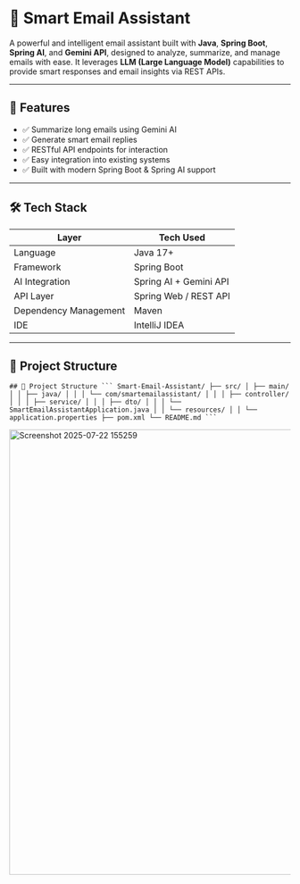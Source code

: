 # 📧 Smart Email Assistant

A powerful and intelligent email assistant built with **Java**, **Spring Boot**, **Spring AI**, and **Gemini API**, designed to analyze, summarize, and manage emails with ease. It leverages **LLM (Large Language Model)** capabilities to provide smart responses and email insights via REST APIs.

---

## 🚀 Features

- ✅ Summarize long emails using Gemini AI
- ✅ Generate smart email replies
- ✅ RESTful API endpoints for interaction
- ✅ Easy integration into existing systems
- ✅ Built with modern Spring Boot & Spring AI support

---

## 🛠️ Tech Stack

| Layer        | Tech Used              |
|--------------|------------------------|
| Language     | Java 17+               |
| Framework    | Spring Boot            |
| AI Integration | Spring AI + Gemini API |
| API Layer    | Spring Web / REST API  |
| Dependency Management | Maven        |
| IDE          | IntelliJ IDEA          |

---

## 📂 Project Structure

<pre lang="markdown"><code>## 📂 Project Structure ``` Smart-Email-Assistant/ ├── src/ │ ├── main/ │ │ ├── java/ │ │ │ └── com/smartemailassistant/ │ │ │ ├── controller/ │ │ │ ├── service/ │ │ │ ├── dto/ │ │ │ └── SmartEmailAssistantApplication.java │ │ └── resources/ │ │ └── application.properties ├── pom.xml └── README.md ``` </code></pre>
<img width="1268" height="798" alt="Screenshot 2025-07-22 155259" src="https://github.com/user-attachments/assets/cc06ee84-fba9-459f-86e8-10e1276e9e14" />
